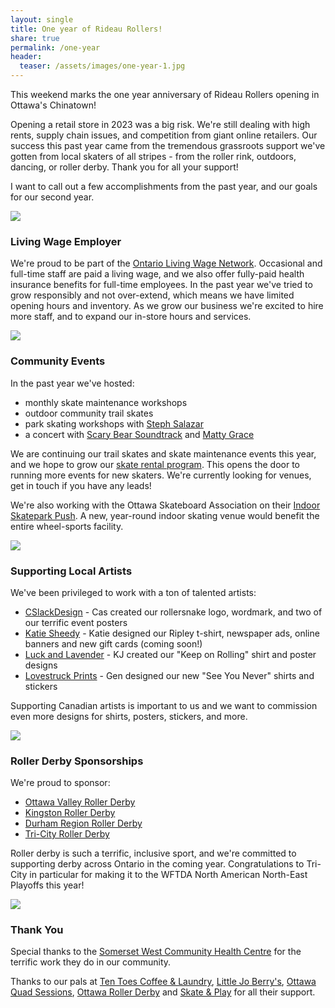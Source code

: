 ```yaml
---
layout: single
title: One year of Rideau Rollers! 
share: true
permalink: /one-year
header:
  teaser: /assets/images/one-year-1.jpg
---
```


This weekend marks the one year anniversary of Rideau Rollers opening in Ottawa's Chinatown!

Opening a retail store in 2023 was a big risk. We're still dealing with high rents, supply chain issues, and competition from giant online retailers.
Our success this past year came from the tremendous grassroots support we've gotten from local skaters of all stripes - from the roller rink, outdoors, dancing, or roller derby.
Thank you for all your support!

I want to call out a few accomplishments from the past year, and our goals for our second year.

![](/assets/images/one-year-1.jpg)

### Living Wage Employer 

We're proud to be part of the [Ontario Living Wage Network](https://www.ontariolivingwage.ca/).
Occasional and full-time staff are paid a living wage, and we also offer fully-paid health insurance benefits for full-time employees.
In the past year we've tried to grow responsibly and not over-extend, which means we have limited opening hours and inventory.
As we grow our business we're excited to hire more staff, and to expand our in-store hours and services.

![](/assets/images/one-year-2.jpg)

### Community Events 

In the past year we've hosted:

- monthly skate maintenance workshops
- outdoor community trail skates
- park skating workshops with [Steph Salazar](https://www.instagram.com/salazar._.training/)
- a concert with [Scary Bear Soundtrack](https://www.instagram.com/scarybearsoundtrack/) and [Matty Grace](https://www.instagram.com/mattydisgrace/)

We are continuing our trail skates and skate maintenance events this year, and we hope to grow our [skate rental program](https://rentals.rideaurollers.com). 
This opens the door to running more events for new skaters. We're currently looking for venues, get in touch if you have any leads! 

We're also working with the Ottawa Skateboard Association on their [Indoor Skatepark Push](https://ottawa-indoor-park.notion.site/Indoor-park-push-2024-70d48d10ebc5439b99272b47636fcecb).
A new, year-round indoor skating venue would benefit the entire wheel-sports facility.

![](/assets/images/one-year-3.jpg)

### Supporting Local Artists

We've been privileged to work with a ton of talented artists:

- [CSlackDesign](https://www.instagram.com/cslackdesign/) - Cas created our rollersnake logo, wordmark, and two of our terrific event posters 
- [Katie Sheedy](https://www.instagram.com/sheedy.katie/) - Katie designed our Ripley t-shirt, newspaper ads, online banners and new gift cards (coming soon!) 
- [Luck and Lavender](https://www.instagram.com/luckandlavenderstudio/) - KJ created our "Keep on Rolling" shirt and poster designs
- [Lovestruck Prints](https://www.instagram.com/lovestruckprints/) - Gen designed our new "See You Never" shirts and stickers

Supporting Canadian artists is important to us and we want to commission even more designs for shirts, posters, stickers, and more.

![](/assets/images/one-year-4.jpg)

### Roller Derby Sponsorships

We're proud to sponsor: 

- [Ottawa Valley Roller Derby](https://ottawavalleyrollerderby.com/)
- [Kingston Roller Derby](https://kingstonrollerderby.com/)
- [Durham Region Roller Derby](https://www.drrd.ca/)
- [Tri-City Roller Derby](https://www.instagram.com/tricityrollerderby/)

Roller derby is such a terrific, inclusive sport, and we're committed to supporting derby across Ontario in the coming year.
Congratulations to Tri-City in particular for making it to the WFTDA North American North-East Playoffs this year! 

![](/assets/images/one-year-5.jpg)

### Thank You

Special thanks to the [Somerset West Community Health Centre](https://www.swchc.on.ca/) for the terrific work they do in our community. 

Thanks to our pals at [Ten Toes Coffee & Laundry](https://tentoescoffeeco.com/), [Little Jo Berry's](https://www.littlejoberrys.com/), [Ottawa Quad Sessions](https://www.instagram.com/ottawaquadsessionrollerskating/), [Ottawa Roller Derby](https://www.ottawarollerderby.com/) and [Skate & Play](https://www.instagram.com/ottawaskateandplay/) for all their support.

